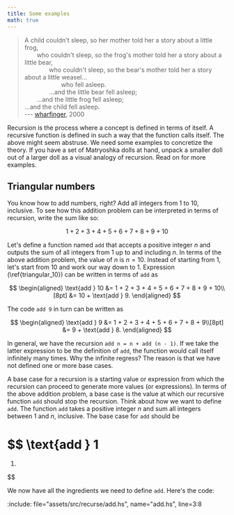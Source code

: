 ```yaml
---
title: Some examples
math: true
---
```


<!-- prettier-ignore-start -->
> A child couldn't sleep, so her mother told her a story about a little frog,\
> &emsp;&emsp;who couldn't sleep, so the frog's mother told her a story about a little bear,\
> &emsp;&emsp;&emsp;&emsp;who couldn't sleep, so the bear's mother told her a story about a little weasel...\
> &emsp;&emsp;&emsp;&emsp;&emsp;&emsp;who fell asleep.\
> &emsp;&emsp;&emsp;&emsp;...and the little bear fell asleep;\
> &emsp;&emsp;...and the little frog fell asleep;\
> ...and the child fell asleep.\
> --- [wharfinger][wharfinger], 2000
<!-- prettier-ignore-end -->

Recursion is the process where a concept is defined in terms of itself. A
recursive function is defined in such a way that the function calls itself. The
above might seem abstruse. We need some examples to concretize the theory. If
you have a set of Matryoshka dolls at hand, unpack a smaller doll out of a
larger doll as a visual analogy of recursion. Read on for more examples.

<!--=========================================================================-->

## Triangular numbers

You know how to add numbers, right? Add all integers from 1 to 10, inclusive. To
see how this addition problem can be interpreted in terms of recursion, write
the sum like so:

$$
\begin{equation}
\label{triangular_10}
1 + 2 + 3 + 4 + 5 + 6 + 7 + 8 + 9 + 10
\end{equation}
$$

Let's define a function named `add` that accepts a positive integer $n$ and
outputs the sum of all integers from 1 up to and including $n$. In terms of the
above addition problem, the value of $n$ is $n = 10$. Instead of starting from
1, let's start from 10 and work our way down to 1. Expression
(\ref{triangular_10}) can be written in terms of `add` as

$$
\begin{aligned}
\text{add } 10
&=
1 + 2 + 3 + 4 + 5 + 6 + 7 + 8 + 9 + 10\\[8pt]
&=
10 + \text{add } 9.
\end{aligned}
$$

The code `add 9` in turn can be written as

$$
\begin{aligned}
\text{add } 9
&=
1 + 2 + 3 + 4 + 5 + 6 + 7 + 8 + 9\\[8pt]
&=
9 + \text{add } 8.
\end{aligned}
$$

In general, we have the recursion `add n = n + add (n - 1)`. If we take the
latter expression to be the definition of `add`, the function would call itself
infinitely many times. Why the infinite regress? The reason is that we have not
defined one or more base cases.

A base case for a recursion is a starting value or expression from which the
recursion can proceed to generate more values (or expressions). In terms of the
above addition problem, a base case is the value at which our recursive function
`add` should stop the recursion. Think about how we want to define `add`. The
function `add` takes a positive integer $n$ and sum all integers between 1 and
$n$, inclusive. The base case for `add` should be

$$
\text{add } 1
=
1.
$$

We now have all the ingredients we need to define `add`. Here's the code:

:include: file="assets/src/recurse/add.hs", name="add.hs", line=3:8

<!--=========================================================================-->

<!-- prettier-ignore-start -->
[wharfinger]: https://web.archive.org/web/20231214020114/https://everything2.com/index.pl?node_id=477013
<!-- prettier-ignore-end -->

